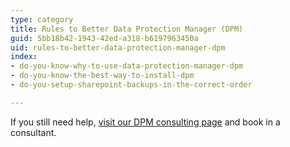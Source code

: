 ```yaml
---
type: category
title: Rules to Better Data Protection Manager (DPM)
guid: 5bb18b42-1943-42ed-a318-b6197963450a
uid: rules-to-better-data-protection-manager-dpm
index:
- do-you-know-why-to-use-data-protection-manager-dpm
- do-you-know-the-best-way-to-install-dpm
- do-you-setup-sharepoint-backups-in-the-correct-order

---
```

If you still need help, [visit our DPM consulting page](https&#58;//www.ssw.com.au/ssw/Consulting/Data-Protection-Manager.aspx) and book in a consultant.

